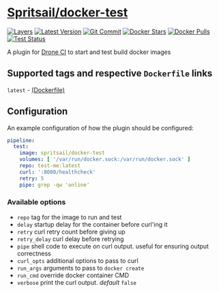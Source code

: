 [hub]: https://hub.docker.com/r/spritsail/docker-test
[git]: https://github.com/spritsail/drone-docker-test
[drone]: https://drone.spritsail.io/spritsail/docker-test
[mbdg]: https://microbadger.com/images/spritsail/docker-test

# [Spritsail/docker-test][hub]
[![Layers](https://images.microbadger.com/badges/image/spritsail/docker-test.svg)][mbdg]
[![Latest Version](https://images.microbadger.com/badges/version/spritsail/docker-test.svg)][hub]
[![Git Commit](https://images.microbadger.com/badges/commit/spritsail/docker-test.svg)][git]
[![Docker Stars](https://img.shields.io/docker/stars/spritsail/docker-test.svg)][hub]
[![Docker Pulls](https://img.shields.io/docker/pulls/spritsail/docker-test.svg)][hub]
[![Test Status](https://drone.spritsail.io/api/badges/spritsail/drone-docker-test/status.svg)][drone]

A plugin for [Drone CI](https://github.com/drone/drone) to start and test build docker images

## Supported tags and respective `Dockerfile` links

`latest` - [(Dockerfile)](https://github.com/spritsail/drone-docker-test/blob/master/Dockerfile)

## Configuration

An example configuration of how the plugin should be configured:
```yaml
pipeline:
  test:
    image: spritsail/docker-test
    volumes: [ '/var/run/docker.sock:/var/run/docker.sock' ]
    repo: test-me:latest
    curl: ':8080/healthcheck'
    retry: 5
    pipe: grep -qw 'online'
```

### Available options
- `repo`          tag for the image to run and test
- `delay`         startup delay for the container before curl'ing it
- `retry`         curl retry count before giving up
- `retry_delay`   curl delay before retrying
- `pipe`          shell code to execute on curl output. useful for ensuring output correctness
- `curl_opts`     additional options to pass to curl
- `run_args`      arguments to pass to `docker create`
- `run_cmd`       override docker container CMD
- `verbose`       print the curl output. _default_ `false`
